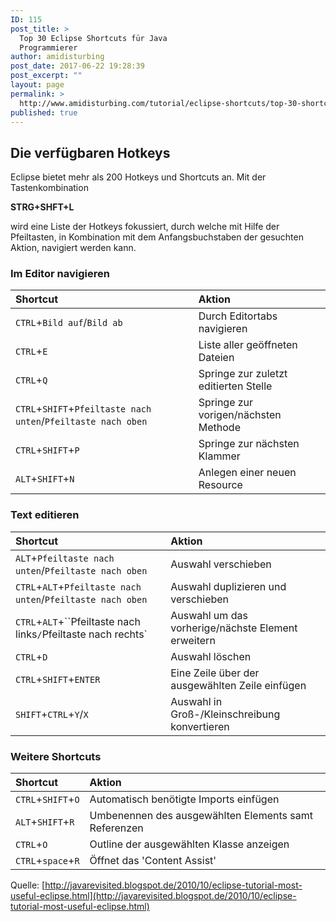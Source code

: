 ```yaml
---
ID: 115
post_title: >
  Top 30 Eclipse Shortcuts für Java
  Programmierer
author: amidisturbing
post_date: 2017-06-22 19:28:39
post_excerpt: ""
layout: page
permalink: >
  http://www.amidisturbing.com/tutorial/eclipse-shortcuts/top-30-shortcuts/
published: true
---
```

## Die verfügbaren Hotkeys
Eclipse bietet mehr als 200 Hotkeys und Shortcuts an.
Mit der Tastenkombination

**STRG+SHFT+L**

wird eine Liste der Hotkeys fokussiert, durch welche mit Hilfe der Pfeiltasten, in Kombination mit dem Anfangsbuchstaben der gesuchten Aktion, navigiert werden kann.

### Im Editor navigieren

|Shortcut       | Aktion        |
|:------------- |:-------------|
| `CTRL`+`Bild auf`/`Bild ab`  | Durch Editortabs navigieren |
| `CTRL`+`E`| Liste aller geöffneten Dateien |
| `CTRL`+`Q` | Springe zur zuletzt editierten Stelle |
| `CTRL`+`SHIFT`+`Pfeiltaste nach unten`/`Pfeiltaste nach oben` | Springe zur vorigen/nächsten Methode |
| `CTRL`+`SHIFT`+`P`| Springe zur nächsten Klammer |
| `ALT`+`SHIFT`+`N` | Anlegen einer neuen Resource |

### Text editieren

|Shortcut       | Aktion        |
|:------------- |:-------------|
| `ALT`+`Pfeiltaste nach unten`/`Pfeiltaste nach oben` | Auswahl verschieben |
| `CTRL`+`ALT`+`Pfeiltaste nach unten`/`Pfeiltaste nach oben` | Auswahl duplizieren und verschieben |
| `CTRL`+`ALT`+``Pfeiltaste nach links`/`Pfeiltaste nach rechts` | Auswahl um das vorherige/nächste Element erweitern |
|`CTRL`+`D`| Auswahl löschen |
| `CTRL`+`SHIFT`+`ENTER` | Eine Zeile über der ausgewählten Zeile einfügen |
|`SHIFT`+`CTRL`+`Y`/`X`| Auswahl in Groß-/Kleinschreibung konvertieren |


### Weitere Shortcuts

|Shortcut       | Aktion        |
|:------------- |:-------------|
| `CTRL`+`SHIFT`+`O` | Automatisch benötigte Imports einfügen |
| `ALT`+`SHIFT`+`R`| Umbenennen des ausgewählten Elements samt Referenzen|
| `CTRL`+`O` | Outline der ausgewählten Klasse anzeigen |
| `CTRL`+`space`+`R`| Öffnet das 'Content Assist'|

Quelle: [http://javarevisited.blogspot.de/2010/10/eclipse-tutorial-most-useful-eclipse.html](http://javarevisited.blogspot.de/2010/10/eclipse-tutorial-most-useful-eclipse.html)